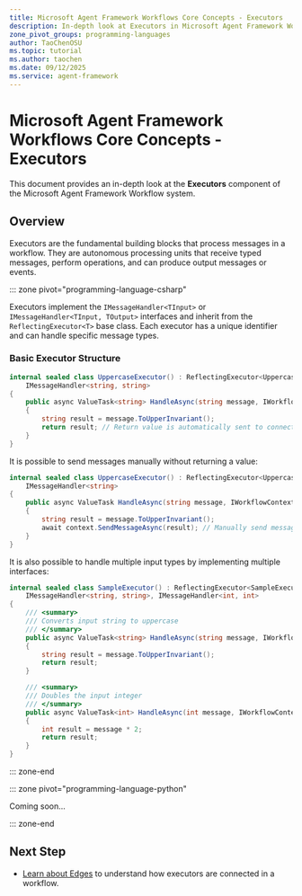```yaml
---
title: Microsoft Agent Framework Workflows Core Concepts - Executors
description: In-depth look at Executors in Microsoft Agent Framework Workflows.
zone_pivot_groups: programming-languages
author: TaoChenOSU
ms.topic: tutorial
ms.author: taochen
ms.date: 09/12/2025
ms.service: agent-framework
---
```


# Microsoft Agent Framework Workflows Core Concepts - Executors

This document provides an in-depth look at the **Executors** component of the Microsoft Agent Framework Workflow system.

## Overview

Executors are the fundamental building blocks that process messages in a workflow. They are autonomous processing units that receive typed messages, perform operations, and can produce output messages or events.

::: zone pivot="programming-language-csharp"

Executors implement the `IMessageHandler<TInput>` or `IMessageHandler<TInput, TOutput>` interfaces and inherit from the `ReflectingExecutor<T>` base class. Each executor has a unique identifier and can handle specific message types.

### Basic Executor Structure

```csharp
internal sealed class UppercaseExecutor() : ReflectingExecutor<UppercaseExecutor>("UppercaseExecutor"), 
    IMessageHandler<string, string>
{
    public async ValueTask<string> HandleAsync(string message, IWorkflowContext context)
    {
        string result = message.ToUpperInvariant();
        return result; // Return value is automatically sent to connected executors
    }
}
```

It is possible to send messages manually without returning a value:

```csharp
internal sealed class UppercaseExecutor() : ReflectingExecutor<UppercaseExecutor>("UppercaseExecutor"), 
    IMessageHandler<string>
{
    public async ValueTask HandleAsync(string message, IWorkflowContext context)
    {
        string result = message.ToUpperInvariant();
        await context.SendMessageAsync(result); // Manually send messages to connected executors
    }
}
```

It is also possible to handle multiple input types by implementing multiple interfaces:

```csharp
internal sealed class SampleExecutor() : ReflectingExecutor<SampleExecutor>("SampleExecutor"), 
    IMessageHandler<string, string>, IMessageHandler<int, int>
{
    /// <summary>
    /// Converts input string to uppercase
    /// </summary>
    public async ValueTask<string> HandleAsync(string message, IWorkflowContext context)
    {
        string result = message.ToUpperInvariant();
        return result;
    }

    /// <summary>
    /// Doubles the input integer
    /// </summary>
    public async ValueTask<int> HandleAsync(int message, IWorkflowContext context)
    {
        int result = message * 2;
        return result;
    }
}
```

::: zone-end

::: zone pivot="programming-language-python"

Coming soon...

::: zone-end

## Next Step

- [Learn about Edges](./edges.md) to understand how executors are connected in a workflow.